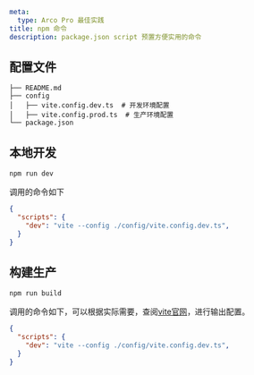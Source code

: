 ```yaml
meta:
  type: Arco Pro 最佳实践
title: npm 命令
description: package.json script 预置方便实用的命令
```

## 配置文件

```
├── README.md
├── config
│   ├── vite.config.dev.ts  # 开发环境配置
│   ├── vite.config.prod.ts  # 生产环境配置
└── package.json
```

## 本地开发

```bash
npm run dev
```

调用的命令如下

```json
{
  "scripts": {
    "dev": "vite --config ./config/vite.config.dev.ts",
  }
}
```

## 构建生产

```bash
npm run build
```

调用的命令如下，可以根据实际需要，查阅[vite](https://www.vitejs.net/)[官网](https://www.vitejs.net/)，进行输出配置。

```json
{
  "scripts": {
    "dev": "vite --config ./config/vite.config.dev.ts",
  }
}
```
